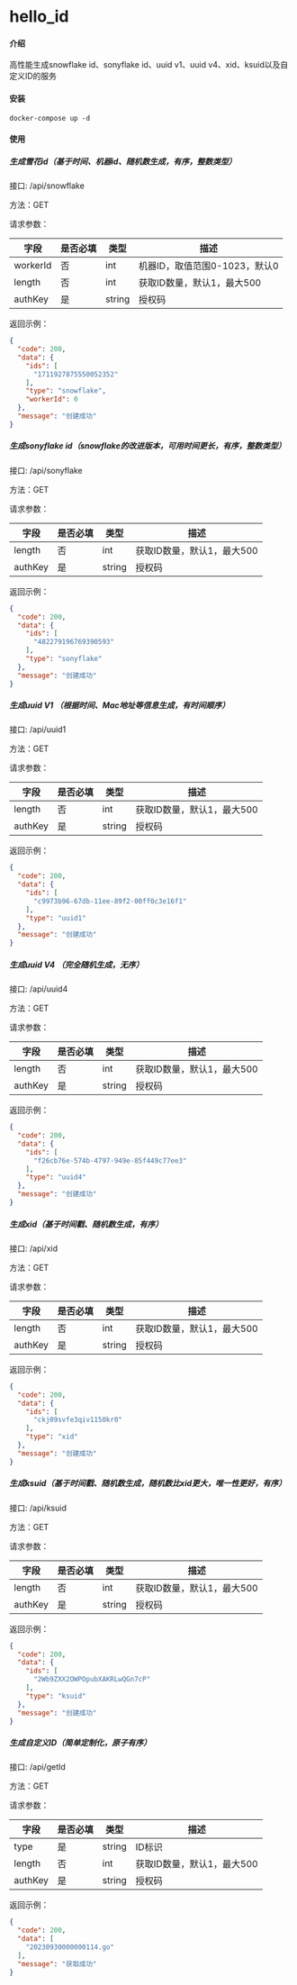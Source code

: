 # hello_id

#### 介绍

高性能生成snowflake id、sonyflake id、uuid v1、uuid v4、xid、ksuid以及自定义ID的服务

#### 安装

```
docker-compose up -d
```

#### 使用

##### 生成雪花id（基于时间、机器id、随机数生成，有序，整数类型）

接口: /api/snowflake

方法：GET

请求参数：

| 字段       | 是否必填 | 类型     | 描述                  |
|----------|------|--------|---------------------|
| workerId | 否    | int    | 机器ID，取值范围0-1023，默认0 |
| length   | 否    | int    | 	获取ID数量，默认1，最大500   |
| authKey  | 是    | string | 	授权码                |

返回示例：

```json
{
  "code": 200,
  "data": {
    "ids": [
      "1711927875550052352"
    ],
    "type": "snowflake",
    "workerId": 0
  },
  "message": "创建成功"
}
```

##### 生成sonyflake id（snowflake的改进版本，可用时间更长，有序，整数类型）

接口: /api/sonyflake

方法：GET

请求参数：

| 字段      | 是否必填 | 类型     | 描述                |
|---------|------|--------|-------------------|
| length  | 否    | int    | 	获取ID数量，默认1，最大500 |
| authKey | 是    | string | 	授权码              |

返回示例：

```json
{
  "code": 200,
  "data": {
    "ids": [
      "482279196769390593"
    ],
    "type": "sonyflake"
  },
  "message": "创建成功"
}
```

##### 生成uuid V1 （根据时间、Mac地址等信息生成，有时间顺序）

接口: /api/uuid1

方法：GET

请求参数：

| 字段      | 是否必填 | 类型     | 描述                |
|---------|------|--------|-------------------|
| length  | 否    | int    | 	获取ID数量，默认1，最大500 |
| authKey | 是    | string | 	授权码              |

返回示例：

```json
{
  "code": 200,
  "data": {
    "ids": [
      "c9973b96-67db-11ee-89f2-00ff0c3e16f1"
    ],
    "type": "uuid1"
  },
  "message": "创建成功"
}
```

##### 生成uuid V4 （完全随机生成，无序）

接口: /api/uuid4

方法：GET

请求参数：

| 字段      | 是否必填 | 类型     | 描述                |
|---------|------|--------|-------------------|
| length  | 否    | int    | 	获取ID数量，默认1，最大500 |
| authKey | 是    | string | 	授权码              |

返回示例：

```json
{
  "code": 200,
  "data": {
    "ids": [
      "f26cb76e-574b-4797-949e-85f449c77ee3"
    ],
    "type": "uuid4"
  },
  "message": "创建成功"
}
```

##### 生成xid（基于时间戳、随机数生成，有序）

接口: /api/xid

方法：GET

请求参数：

| 字段      | 是否必填 | 类型     | 描述                |
|---------|------|--------|-------------------|
| length  | 否    | int    | 	获取ID数量，默认1，最大500 |
| authKey | 是    | string | 	授权码              |

返回示例：

```json
{
  "code": 200,
  "data": {
    "ids": [
      "ckj09svfe3qiv1150kr0"
    ],
    "type": "xid"
  },
  "message": "创建成功"
}
```

##### 生成ksuid（基于时间戳、随机数生成，随机数比xid更大，唯一性更好，有序）

接口: /api/ksuid

方法：GET

请求参数：

| 字段      | 是否必填 | 类型     | 描述                |
|---------|------|--------|-------------------|
| length  | 否    | int    | 	获取ID数量，默认1，最大500 |
| authKey | 是    | string | 	授权码              |

返回示例：

```json
{
  "code": 200,
  "data": {
    "ids": [
      "2Wb9ZXX2OWPOpubXAKRLwQGn7cP"
    ],
    "type": "ksuid"
  },
  "message": "创建成功"
}
```

##### 生成自定义ID（简单定制化，原子有序）

接口: /api/getId

方法：GET

请求参数：

| 字段      | 是否必填 | 类型     | 描述                |
|---------|------|--------|-------------------|
| type    | 是    | string | ID标识              |
| length  | 否    | int    | 	获取ID数量，默认1，最大500 |
| authKey | 是    | string | 	授权码              |

返回示例：

```json
{
  "code": 200,
  "data": [
    "20230930000000114.go"
  ],
  "message": "获取成功"
}
```